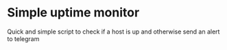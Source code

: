 # Simple uptime monitor
Quick and simple script to check if a host is up and otherwise send an alert to telegram
